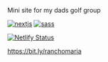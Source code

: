 Mini site for my dads golf group

[![nextjs](https://skillicons.dev/icons?i=nextjs)](https://nextjs.org/)
[![sass](https://skillicons.dev/icons?i=sass)](https://sass-lang.com/)

[![Netlify Status](https://api.netlify.com/api/v1/badges/979b24d4-b2f4-4ad0-9a93-f2e8c0a07801/deploy-status)](https://app.netlify.com/sites/ranchomaria/deploys)

https://bit.ly/ranchomaria
